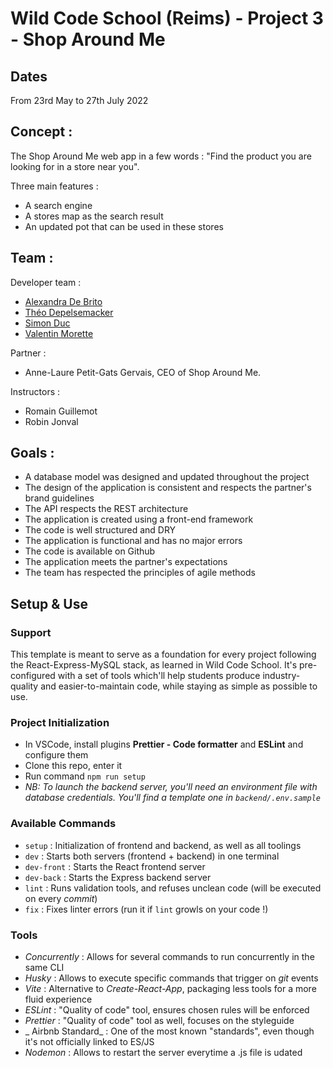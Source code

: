 # Wild Code School (Reims) - Project 3 - Shop Around Me

## Dates

From 23rd May to 27th July 2022

## Concept :

The Shop Around Me web app in a few words : "Find the product you are looking for in a store near you".

Three main features :
- A search engine
- A stores map as the search result
- An updated pot that can be used in these stores

## Team :

Developer team :
- [Alexandra De Brito](https://github.com/Alexandra-Rdrgs "Alexandra De Brito")
- [Théo Depelsemacker](https://github.com/theoDep "Théo Depelsemacker")
- [Simon Duc](https://github.com/Simon-Duc "Simon Duc")
- [Valentin Morette](https://github.com/Valentin-Morette "Valentin Morette")

Partner :
- Anne-Laure Petit-Gats Gervais, CEO of Shop Around Me.

Instructors :
- Romain Guillemot
- Robin Jonval

## Goals :

- A database model was designed and updated throughout the project
- The design of the application is consistent and respects the partner's brand guidelines
- The API respects the REST architecture
- The application is created using a front-end framework
- The code is well structured and DRY
- The application is functional and has no major errors
- The code is available on Github
- The application meets the partner's expectations
- The team has respected the principles of agile methods

## Setup & Use

### Support

This template is meant to serve as a foundation for every project following the React-Express-MySQL stack, as learned in Wild Code School.
It's pre-configured with a set of tools which'll help students produce industry-quality and easier-to-maintain code, while staying as simple as possible to use.

### Project Initialization

- In VSCode, install plugins **Prettier - Code formatter** and **ESLint** and configure them
- Clone this repo, enter it
- Run command `npm run setup`
- _NB: To launch the backend server, you'll need an environment file with database credentials. You'll find a template one in `backend/.env.sample`_

### Available Commands

- `setup` : Initialization of frontend and backend, as well as all toolings
- `dev` : Starts both servers (frontend + backend) in one terminal
- `dev-front` : Starts the React frontend server
- `dev-back` : Starts the Express backend server
- `lint` : Runs validation tools, and refuses unclean code (will be executed on every _commit_)
- `fix` : Fixes linter errors (run it if `lint` growls on your code !)

### Tools

- _Concurrently_ : Allows for several commands to run concurrently in the same CLI
- _Husky_ : Allows to execute specific commands that trigger on _git_ events
- _Vite_ : Alternative to _Create-React-App_, packaging less tools for a more fluid experience
- _ESLint_ : "Quality of code" tool, ensures chosen rules will be enforced
- _Prettier_ : "Quality of code" tool as well, focuses on the styleguide
- _ Airbnb Standard_ : One of the most known "standards", even though it's not officially linked to ES/JS
- _Nodemon_ : Allows to restart the server everytime a .js file is udated